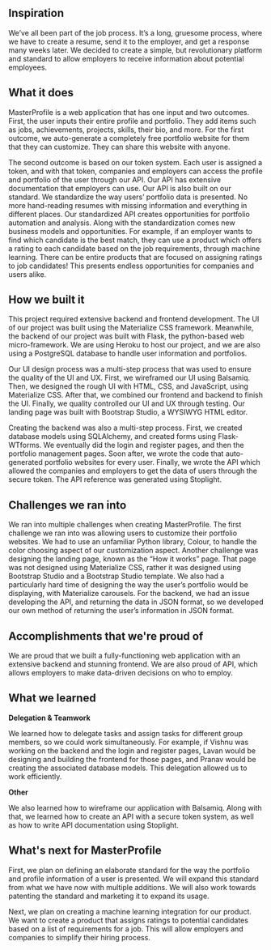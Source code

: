 ## Inspiration

We’ve all been part of the job process. It’s a long, gruesome process, where we have to create a resume, send it to the employer, and get a response many weeks later. We decided to create a simple, but revolutionary platform and standard to allow employers to receive information about potential employees.

## What it does

MasterProfile is a web application that has one input and two outcomes. First, the user inputs their entire profile and portfolio. They add items such as jobs, achievements, projects, skills, their bio, and more. For the first outcome, we auto-generate a completely free portfolio website for them that they can customize. They can share this website with anyone. 

The second outcome is based on our token system. Each user is assigned a token, and with that token, companies and employers can access the profile and portfolio of the user through our API. Our API has extensive documentation that employers can use. Our API is also built on our standard. We standardize the way users’ portfolio data is presented. No more hand-reading resumes with missing information and everything in different places. Our standardized API creates opportunities for portfolio automation and analysis. Along with the standardization comes new business models and opportunities. For example, if an employer wants to find which candidate is the best match, they can use a product which offers a rating to each candidate based on the job requirements, through machine learning. There can be entire products that are focused on assigning ratings to job candidates! This presents endless opportunities for companies and users alike.

## How we built it

This project required extensive backend and frontend development. The UI of our project was built using the Materialize CSS framework. Meanwhile, the backend of our project was built with Flask, the python-based web micro-framework. We are using Heroku to host our project, and we are also using a PostgreSQL database to handle user information and portfolios. 

Our UI design process was a multi-step process that was used to ensure the quality of the UI and UX. First, we wireframed our UI using Balsamiq. Then, we designed the rough UI with HTML, CSS, and JavaScript, using Materialize CSS. After that, we combined our frontend and backend to finish the UI. Finally, we quality controlled our UI and UX through testing. Our landing page was built with Bootstrap Studio, a WYSIWYG HTML editor.

Creating the backend was also a multi-step process. First, we created database models using SQLAlchemy, and created forms using Flask-WTforms. We eventually did the login and register pages, and then the portfolio management pages. Soon after, we wrote the code that auto-generated portfolio websites for every user. Finally, we wrote the API which allowed the companies and employers to get the data of users through the secure token. The API reference was generated using Stoplight.


## Challenges we ran into

We ran into multiple challenges when creating MasterProfile. The first challenge we ran into was allowing users to customize their portfolio websites. We had to use an unfamiliar Python library, Colour, to handle the color choosing aspect of our customization aspect. Another challenge was designing the landing page, known as the “How it works” page. That page was not designed using Materialize CSS, rather it was designed using Bootstrap Studio and a Bootstrap Studio template. We also had a particularly hard time of designing the way the user’s portfolio would be displaying, with Materialize carousels. For the backend, we had an issue developing the API, and returning the data in JSON format, so we developed our own method of returning the user’s information in JSON format.

## Accomplishments that we're proud of

We are proud that we built a fully-functioning web application with an extensive backend and stunning frontend. We are also proud of API, which allows employers to make data-driven decisions on who to employ. 

## What we learned

**Delegation & Teamwork**

We learned how to delegate tasks and assign tasks for different group members, so we could work simultaneously. For example, if Vishnu was working on the backend and the login and register pages, Lavan would be designing and building the frontend for those pages, and Pranav would be creating the associated database models. This delegation allowed us to work efficiently.

**Other**

We also learned how to wireframe our application with Balsamiq. Along with that, we learned how to create an API with a secure token system, as well as how to write API documentation using Stoplight.

## What's next for MasterProfile

First, we plan on defining an elaborate standard for the way the portfolio and profile information of a user is presented. We will expand this standard from what we have now with multiple additions. We will also work towards patenting the standard and marketing it to expand its usage.

Next, we plan on creating a machine learning integration for our product. We want to create a product that assigns ratings to potential candidates based on a list of requirements for a job. This will allow employers and companies to simplify their hiring process.